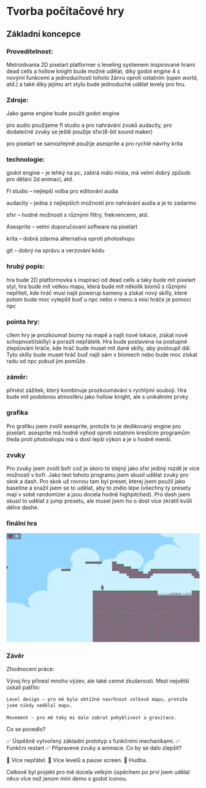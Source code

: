 # Tvorba počítačové hry

## Základní koncepce

### Proveditelnost:

Metroidvania 2D pixelart platformer s leveling systemem inspirované hrami dead cells a hollow knight bude možné udělat, díky godot engine 4 s novými funkcemi a jednoduchosti tohoto žánru oproti ostatním (open world, atd.) a také díky jejímu art stylu bude jednoduché udělat levely pro hru.

### Zdroje:

Jako game engine bude použit godot engine

pro audio použijeme fl studio a pro nahrávání zvuků audacity, pro dodatečné zvuky se ještě použije sfxr(8-bit sound maker)

pro pixelart se samozřejmě použije asesprite a pro rychlé návrhy krita

### technologie:

godot engine – je lehký na pc, zabírá málo místa, má velmi dobrý způsob pro dělání 2d animací, atd.

Fl studio – nejlepší volba pro editování audia

audacity – jedna z nejlepších možností pro nahrávání audia a je to zadarmo

sfxr – hodně možnosti s různými filtry, frekvencemi, atd.

Asesprite – velmi doporučovaní software na pixelart

krita – dobrá zdarma alternativa oproti photoshopu

git – dobrý na správu a verzování kódu

### hrubý popis:

hra bude 2D platformovka s inspirací od dead cells a taky bude mít pixelart styl, hra bude mít velkou mapu, která bude mít několik biomů s různými nepříteli, kde hráč musí najít powerup kameny a získat nový skilly, které potom bude moc vylepšit buď u npc nebo v menu a misí hráče je pomoci npc

### pointa hry:

cílem hry je prozkoumat biomy na mapě a najít nové lokace, získat nové schopnosti(skilly) a porazit nepřátelé. Hra bude postavena na postupné zlepšování hráče, kde hráč bude muset mít dané skilly, aby postoupil dál. Tyto skilly bude muset hráč buď najít sám v biomech nebo bude moc získat radu od npc pokud jim pomůže.

### záměr:

přinést zážitek, který kombinuje prozkoumávání s rychlými souboji. Hra bude mít podobnou atmosféru jako hollow knight, ale s unikátními prvky

### grafika

Pro grafiku jsem zvolil asesprite, protože to je dedikovaný engine pro pixelart.
asesprite má hodně výhod oproti ostatním kreslícím programům tředa proti photoshopu má o dost lepší výkon a je o hodně menší.

### zvuky

Pro zvuky jsem zvolil bxfr což je skoro to stejný jako sfxr jediný rozdíl je více možností v bxfr. Jako test tohoto programu jsem skusil udělat zvuky pro skok a dash.
Pro skok už rovnou tam byl preset, kterej jsem použil jako baseline a snažil jsem se to udělat, aby to znělo lépe (všechny ty presety mají v sobě randomizer a jsou docela hodně highpitched).
Pro dash jsem skusil to udělat z jump presetu, ale musel jsem ho o dost více zkrátit kvůli délce dashe.

### finální hra
![finalni hra](screenshot.png)
### Závěr
Zhodnocení práce:

Vývoj hry přinesl mnoho výzev, ale také cenné zkušenosti. Mezi největší úskalí patřilo:

    Level design – pro mě bylo obtížné navrhnout celkově mapu, protože jsem nikdy nedělal mapu.

    Movement - pro mě taky mi dalo zabrat pohyblivost a gravitace.

Co se povedlo?

✅ Úspěšně vytvořený základní prototyp s funkčními mechanikami.
✅ Funkční restart
✅ Připravené zvuky a animace.
Co by se dalo zlepšit?

🔹 Více nepřátel.
🔹 Více levelů a pause screen.
🔹 Hudba.

Celkově byl projekt pro mě docela velkým úspěchem po prví jsem udělal něco více než jenom mini demo s godot iconou.
